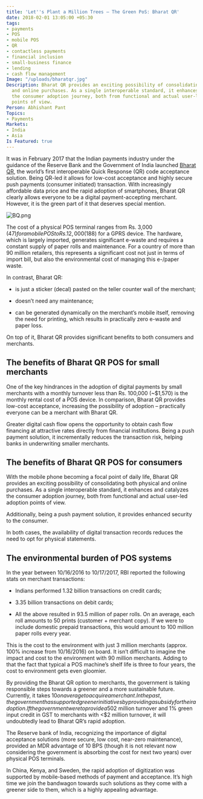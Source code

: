 ```yaml
---
title: 'Let''s Plant a Million Trees – The Green PoS: Bharat QR'
date: 2018-02-01 13:05:00 +05:30
tags:
- payments
- POS
- mobile POS
- QR
- contactless payments
- financial inclusion
- small-business finance
- lending
- cash flow management
Image: "/uploads/bharatqr.jpg"
Description: Bharat QR provides an exciting possibility of consolidating both physical
  and online purchases. As a single interoperable standard, it enhances and catalyses
  the consumer adoption journey, both from functional and actual user-led adoption
  points of view.
Person: Abhishant Pant
Topics:
- Payments
Markets:
- India
- Asia
Is Featured: true
---
```


It was in February 2017 that the Indian payments industry under the guidance of the Reserve Bank and the Government of India launched [Bharat QR](http://meity.gov.in/bharat-qr-code), the world’s first interoperable Quick Response (QR) code acceptance solution. Being QR-led it allows for low-cost acceptance and highly secure push payments (consumer initiated) transaction. With increasingly affordable data price and the rapid adoption of smartphones, Bharat QR clearly allows everyone to be a digital payment-accepting merchant. However, it is the green part of it that deserves special mention.

![BQ.png](/uploads/BQ.png)

The cost of a physical POS terminal ranges from Rs. 3,000 ($47) for a mobile POS to Rs. 12,000 ($188) for a GPRS device. The hardware, which is largely imported, generates significant e-waste and requires a constant supply of paper rolls and maintenance. For a country of more than 90 million retailers, this represents a significant cost not just in terms of import bill, but also the environmental cost of managing this e-/paper waste.

In contrast, Bharat QR:

* is just a sticker (decal) pasted on the teller counter wall of the merchant;

* doesn’t need any maintenance;

* can be generated dynamically on the merchant’s mobile itself, removing the need for printing, which results in practically zero e-waste and paper loss.

On top of it, Bharat QR provides significant benefits to both consumers and merchants.

## The benefits of Bharat QR POS for small merchants

One of the key hindrances in the adoption of digital payments by small merchants with a monthly turnover less than Rs. 100,000 (\~$1,570) is the monthly rental cost of a POS device. In comparison, Bharat QR provides low-cost acceptance, increasing the possibility of adoption – practically everyone can be a merchant with Bharat QR.

Greater digital cash flow opens the opportunity to obtain cash flow financing at attractive rates directly from financial institutions. Being a push payment solution, it incrementally reduces the transaction risk, helping banks in underwriting smaller merchants.

## The benefits of Bharat QR POS for consumers

With the mobile phone becoming a focal point of daily life, Bharat QR provides an exciting possibility of consolidating both physical and online purchases. As a single interoperable standard, it enhances and catalyzes the consumer adoption journey, both from functional and actual user-led adoption points of view.

Additionally, being a push payment solution, it provides enhanced security to the consumer.

In both cases, the availability of digital transaction records reduces the need to opt for physical statements.

## The environmental burden of POS systems

In the year between 10/16/2016 to 10/17/2017, RBI reported the following stats on merchant transactions:

* Indians performed 1.32 billion transactions on credit cards;

* 3.35 billion transactions on debit cards;

* All the above resulted in 93.5 million of paper rolls. On an average, each roll amounts to 50 prints (customer \+ merchant copy). If we were to include domestic prepaid transactions, this would amount to 100 million paper rolls every year.

This is the cost to the environment with just 3 million merchants (approx. 100% increase from 10/16/2016) on board. It isn’t difficult to imagine the impact and cost to the environment with 90 million merchants. Adding to that the fact that typical a POS machine’s shelf life is three to four years, the cost to environment gets even gloomier.

By providing the Bharat QR option to merchants, the government is taking responsible steps towards a greener and a more sustainable future. Currently, it takes $10 on average to acquire a merchant. In the past, the government has supported greener initiatives by providing a subsidy for their adoption. If the government were to provide a 50% subsidy on acquisition costs for new businesses with <$2 million turnover and 1% green input credit in GST to merchants with <$2 million turnover, it will undoubtedly lead to Bharat QR’s rapid adoption.

The Reserve bank of India, recognizing the importance of digital acceptance solutions (more secure, low cost, near-zero maintenance), provided an MDR advantage of 10 BPS (though it is not relevant now considering the government is absorbing the cost for next two years) over physical POS terminals.

In China, Kenya, and Sweden, the rapid adoption of digitization was supported by mobile-based methods of payment and acceptance. It’s high time we join the bandwagon towards such solutions as they come with a greener side to them, which is a highly appealing advantage.